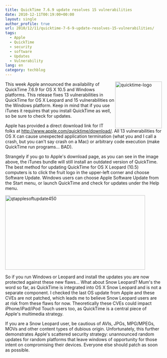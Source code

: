 ```yaml
---
title: QuickTime 7.6.9 update resolves 15 vulnerabilities
date: 2010-12-11T00:19:00+00:00
layout: single
author_profile: true
url: 2010/12/11/quicktime-7-6-9-update-resolves-15-vulnerabilities/
tags:
  - Apple
  - QuickTime
  - security
  - software
  - Updates
  - Vulnerability
lang: en
category: techblog
---
```

[<img title="quicktime-logo" border="0" alt="quicktime-logo" align="right" src="http://lh6.ggpht.com/_vaUVXcmC3OI/TQK7vKoPlCI/AAAAAAAADfc/Yc6_b0RHhEw/quicktime-logo_thumb%5B2%5D.gif?imgmax=800" width="150" height="150" />](http://lh5.ggpht.com/_vaUVXcmC3OI/TQK7tGC6H9I/AAAAAAAADfY/DLguus5VXOw/s1600-h/quicktime-logo%5B4%5D.gif)This week Apple announced the availability of QuickTime 7.6.9 for OS X 10.5 and Windows platforms. This release fixes 13 vulnerabilities in QuickTime for OS X Leopard and 15 vulnerabilities on the Windows platform. Keep in mind that if you use iTunes it requires that you install QuickTime as well, so be sure to check for updates.

Apple has provided a direct download link for IT folks at <http://www.apple.com/quicktime/download/>. All 13 vulnerabilities for OS X can cause unexpected application termination (what you and I call a crash, but you can't say crash on a Mac) or arbitrary code execution (make QuickTime run programs&#8230; BAD).

Strangely if you go to Apple's download page, as you can see in the image above, the iTunes bundle will still install an outdated version of QuickTime. The best method for updating QuickTime for OS X Leopard (10.5) computers is to click the fruit logo in the upper-left corner and choose Software Update. Windows users can choose Apple Software Update from the Start menu, or launch QuickTime and check for updates under the Help menu.

[<img title="qtapplesoftupdate450" border="0" alt="qtapplesoftupdate450" src="http://lh4.ggpht.com/_vaUVXcmC3OI/TQK8ciiznAI/AAAAAAAADfk/n8UaCXb0oMk/qtapplesoftupdate450_thumb%5B2%5D.png?imgmax=800" width="450" height="239" />](http://lh5.ggpht.com/_vaUVXcmC3OI/TQK7y5L_dwI/AAAAAAAADfg/5O8VAx8WFZg/s1600-h/qtapplesoftupdate450%5B4%5D.png)

So if you run Windows or Leopard and install the updates you are now protected against these new flaws&#8230; What about Snow Leopard? Mum's the word so far, as QuickTime is integrated into OS X Snow Leopard and is not a separate component. I checked the last OS update from Apple and these CVEs are not patched, which leads me to believe Snow Leopard users are at risk from these flaws for now. Theoretically these CVEs could impact iPhone/iPad/iPod Touch users too, as QuickTime is a central piece of Apple's multimedia strategy.

If you are a Snow Leopard user, be cautious of AVIs, JPGs, MPG/MPEGs, MOVs and other content types of dubious origin. Unfortunately, this further demonstrates Apple's scattered security strategy: unannounced random updates for random platforms that leave windows of opportunity for those intent on compromising their devices. Everyone else should patch as soon as possible.